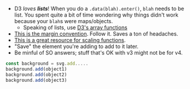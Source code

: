 * D3 _loves **lists**_! When you do a `.data(blah).enter()`, `blah` needs to be list. You spent quite a bit of time wondering why things didn't work because your `blah`s were maps/objects.
    - Speaking of lists, use [D3's array functions](https://github.com/d3/d3-array)
* [This is the margin convention](https://bl.ocks.org/mbostock/3019563). Follow it. Saves a ton of headaches.
* [This is a great resource for scaling functions](https://www.d3indepth.com/scales/).
* "Save" the element you're adding to add to it later.
* Be minful of SO answers; stuff that's OK with v3 might not be for v4.

```javascript
const background = svg.add.....
background.add(object1)
background.add(object2)
background.add(object3)
```
